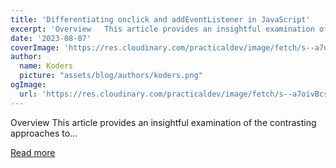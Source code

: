```yaml
---
title: 'Differentiating onclick and addEventListener in JavaScript'
excerpt: 'Overview   This article provides an insightful examination of the contrasting approaches to...'
date: '2023-08-07'
coverImage: 'https://res.cloudinary.com/practicaldev/image/fetch/s--a7oivBcs--/c_imagga_scale,f_auto,fl_progressive,h_420,q_auto,w_1000/https://dev-to-uploads.s3.amazonaws.com/uploads/articles/00omkpyrl0fobova0u72.jpg'
author:
  name: Koders
  picture: "assets/blog/authors/koders.png"
ogImage:
  url: 'https://res.cloudinary.com/practicaldev/image/fetch/s--a7oivBcs--/c_imagga_scale,f_auto,fl_progressive,h_420,q_auto,w_1000/https://dev-to-uploads.s3.amazonaws.com/uploads/articles/00omkpyrl0fobova0u72.jpg'
---
```


Overview   This article provides an insightful examination of the contrasting approaches to...

[Read more](https://dev.to/brainiacneit/differentiating-onclick-and-addeventlistener-in-javascript-30ke)
